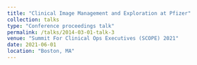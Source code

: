 ```yaml
---
title: "Clinical Image Management and Exploration at Pfizer"
collection: talks
type: "Conference proceedings talk"
permalink: /talks/2014-03-01-talk-3
venue: "Summit For Clinical Ops Executives (SCOPE) 2021"
date: 2021-06-01
location: "Boston, MA"
---
```

